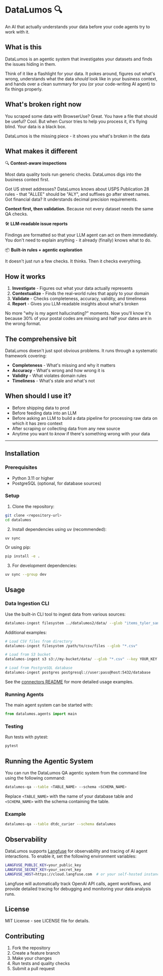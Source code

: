 # DataLumos 🔍

An AI that actually understands your data before your code agents try to work with it.

## What is this

DataLumos is an agentic system that investigates your datasets and finds the issues hiding in them. 

Think of it like a flashlight for your data. It pokes around, figures out what's wrong, understands what the data *should* look like in your business context, and hands over a clean summary for you (or your code-writing AI agent) to fix things properly.

## What's broken right now

You scraped some data with BrowserUse? Great. You have a file that should be useful? Cool. But when Cursor tries to help you process it, it's flying blind. Your data is a black box.

DataLumos is the missing piece - it shows you what's broken in the data

## What makes it different

🔍 **Context-aware inspections**

Most data quality tools run generic checks. DataLumos digs into the business context first.

Got US street addresses? DataLumos knows about USPS Publication 28 rules - that "ALLEE" should be "ALY", and suffixes go after street names. Got financial data? It understands decimal precision requirements. 

**Context first, then validation.** Because not every dataset needs the same QA checks. 

🛠️ **LLM-readable issue reports**

Findings are formatted so that your LLM agent can act on them immediately. You don't need to explain anything - it already (finally) knows what to do.

📦 **Built-in rules + agentic exploration**

It doesn't just run a few checks. It thinks. Then it checks everything.

## How it works

1. **Investigate** - Figures out what your data actually represents
2. **Contextualize** - Finds the real-world rules that apply to your domain
3. **Validate** - Checks completeness, accuracy, validity, and timeliness
4. **Report** - Gives you LLM-readable insights about what's broken

No more "why is my agent hallucinating?" moments. Now you'll know it's because 30% of your postal codes are missing and half your dates are in the wrong format.

## The comprehensive bit

DataLumos doesn't just spot obvious problems. It runs through a systematic framework covering:

- **Completeness** - What's missing and why it matters
- **Accuracy** - What's wrong and how wrong it is
- **Validity** - What violates domain rules
- **Timeliness** - What's stale and what's not

## When should I use it?

- Before shipping data to prod
- Before feeding data into an LLM
- Before asking an LLM to build a data pipeline for processing raw data on which it has zero context
- After scraping or collecting data from any new source
- Anytime you want to *know* if there's something wrong with your data

---

## Installation

### Prerequisites

- Python 3.11 or higher
- PostgreSQL (optional, for database sources)

### Setup

1. Clone the repository:
```bash
git clone <repository-url>
cd datalumos
```

2. Install dependencies using uv (recommended):
```bash
uv sync
```

Or using pip:
```bash
pip install -e .
```

3. For development dependencies:
```bash
uv sync --group dev
```

## Usage

### Data Ingestion CLI

Use the built-in CLI tool to ingest data from various sources:

```bash
datalumos-ingest filesystem ../datalumos2/data/ --glob "items_tyler_sanitized.json" --format jsonl --dataset tyler_items_data_test --verbose
```

Additional examples:
```bash
# Load CSV files from directory
datalumos-ingest filesystem /path/to/csv/files --glob "*.csv"

# Load from S3 bucket
datalumos-ingest s3 s3://my-bucket/data/ --glob "*.csv" --key YOUR_KEY --secret YOUR_SECRET

# Load from PostgreSQL database
datalumos-ingest postgres postgresql://user:pass@host:5432/database
```

See the [connectors README](src/datalumos/connectors/README.md) for more detailed usage examples.

### Running Agents

The main agent system can be started with:

```python
from datalumos.agents import main
```

### Testing

Run tests with pytest:
```bash
pytest
```

## Running the Agentic System

You can run the DataLumos QA agentic system from the command line using the following command:

```sh
datalumos-qa --table <TABLE_NAME> --schema <SCHEMA_NAME>
```

Replace `<TABLE_NAME>` with the name of your database table and `<SCHEMA_NAME>` with the schema containing the table.

### Example

```sh
datalumos-qa --table dtdc_curier --schema datalumos
```

## Observability

DataLumos supports [Langfuse](https://langfuse.com/) for observability and tracing of AI agent interactions. To enable it, set the following environment variables:

```bash
LANGFUSE_PUBLIC_KEY=your_public_key
LANGFUSE_SECRET_KEY=your_secret_key
LANGFUSE_HOST=https://cloud.langfuse.com  # or your self-hosted instance
```

Langfuse will automatically track OpenAI API calls, agent workflows, and provide detailed tracing for debugging and monitoring your data analysis runs.

## License

MIT License - see LICENSE file for details.

## Contributing

1. Fork the repository
2. Create a feature branch
3. Make your changes
4. Run tests and quality checks
5. Submit a pull request